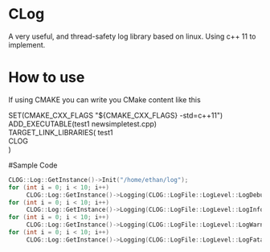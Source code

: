 # CLog
A very useful, and thread-safety log library based on linux. Using c++ 11 to implement.

# How to use
If using CMAKE you can write you CMake content like this
>
SET(CMAKE_CXX_FLAGS "${CMAKE_CXX_FLAGS} -std=c++11")  
ADD_EXECUTABLE(test1 newsimpletest.cpp)  
TARGET_LINK_LIBRARIES( test1  
CLOG  
)

#Sample Code
```c++
CLOG::Log::GetInstance()->Init("/home/ethan/log");
for (int i = 0; i < 10; i++)
     CLOG::Log::GetInstance()->Logging(CLOG::LogFile::LogLevel::LogDebug, "try to output debug %d", i);
for (int i = 0; i < 10; i++)
     CLOG::Log::GetInstance()->Logging(CLOG::LogFile::LogLevel::LogInfo, "try to output info %d", i);
for (int i = 0; i < 10; i++)
     CLOG::Log::GetInstance()->Logging(CLOG::LogFile::LogLevel::LogWarnning, "try to output warning %d", i);
for (int i = 0; i < 10; i++)
     CLOG::Log::GetInstance()->Logging(CLOG::LogFile::LogLevel::LogFatal, "try to output fatal %d", i)
```
